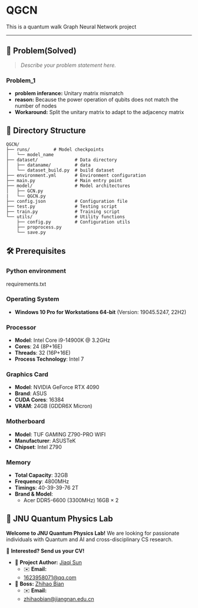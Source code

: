 # QGCN
This is a quantum walk Graph Neural Network project

---

## 🚀 Problem(Solved)  

> *Describe your problem statement here.*  

### Problem_1
- **problem inferance:** Unitary matrix mismatch
- **reason:** Because the power operation of qubits does not match the number of nodes
- **Workaround:** Split the unitary matrix to adapt to the adjacency matrix

## 📁 Directory Structure
```
QGCN/
├── runs/         # Model checkpoints
│   └── model_name
├── dataset/              # Data directory
│   ├── dataname/         # data
│   └── dataset_build.py  # build dataset
├── environment.yml       # Environment configuration
├── main.py               # Main entry point
├── model/                # Model architectures
│   ├── GCN.py
|   └── QGCN.py
├── config.json           # Configuration file
├── test.py               # Testing script
├── train.py              # Training script
└── utils/                # Utility functions
    ├── config.py         # Configuration utils
    ├── proprocess.py  
    └── save.py 
```

## 🛠 Prerequisites  
### Python environment
  requirements.txt
### Operating System
- **Windows 10 Pro for Workstations 64-bit** (Version: 19045.5247, 22H2)

### Processor
- **Model**: Intel Core i9-14900K @ 3.2GHz  
- **Cores**: 24 (8P+16E)  
- **Threads**: 32 (16P+16E)  
- **Process Technology**: Intel 7  

### Graphics Card
- **Model**: NVIDIA GeForce RTX 4090  
- **Brand**: ASUS  
- **CUDA Cores**: 16384  
- **VRAM**: 24GB (GDDR6X Micron)  

### Motherboard
- **Model**: TUF GAMING Z790-PRO WIFI  
- **Manufacturer**: ASUSTeK  
- **Chipset**: Intel Z790  

### Memory
- **Total Capacity**: 32GB  
- **Frequency**: 4800MHz  
- **Timings**: 40-39-39-76 2T  
- **Brand & Model**:  
  - Acer DDR5-6600 (3300MHz) 16GB × 2  

## 🎯 JNU Quantum Physics Lab  
**Welcome to JNU Quantum Physics Lab!** We are looking for passionate individuals with Quantum and AI and cross-disciplinary CS research.  

📩 **Interested? Send us your CV!**  
- 📜 **Project Author:** [Jiaqi Sun](https://github.com/jiaqi-Sun2020)  
  - ✉️ **Email:**  
  - 1623958071@qq.com   
- 📜 **Boss:** [Zhihao Bian](https://science.jiangnan.edu.cn/info/1018/8646.htm)  
  - ✉️ **Email:**  
  - zhihaobian@jiangnan.edu.cn  
 


  
